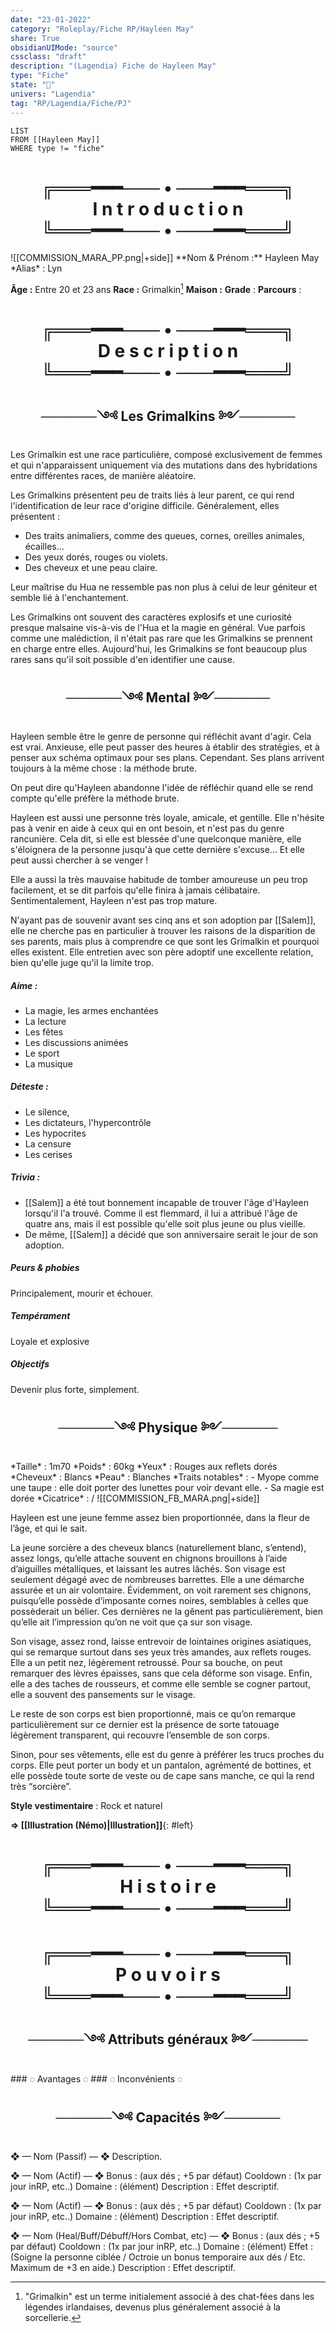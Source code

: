 ```yaml
---
date: "23-01-2022"
category: "Roleplay/Fiche RP/Hayleen May"
share: True
obsidianUIMode: "source"
cssclass: "draft"
description: "(Lagendia) Fiche de Hayleen May"
type: "Fiche"
state: "📝"
univers: "Lagendia"
tag: "RP/Lagendia/Fiche/PJ"
---
```


```dataview
LIST
FROM [[Hayleen May]]
WHERE type != "fiche"
```

 <h1 align="center">╔═══━━━─── • ───━━━═══╗<br>
I n t r o d u c t i o n<br>
╚═══━━━─── • ───━━━═══╝</h1>
![[COMMISSION_MARA_PP.png|+side]]
**Nom & Prénom :** Hayleen May
*Alias* : Lyn

**Âge :** Entre 20 et 23 ans 
**Race :** Grimalkin[^1]
**Maison :** 
**Grade** : 
**Parcours** : 

 <h1 align="center">╔═══━━━─── • ───━━━═══╗<br>
D e s c r i p t i o n<br>
╚═══━━━─── • ───━━━═══╝</h1>

<h2 align="center">──────༺ Les Grimalkins ༻──────</h2>

Les Grimalkin est une race particulière, composé exclusivement de femmes et qui n'apparaissent uniquement via des mutations dans des hybridations entre différentes races, de manière aléatoire.

Les Grimalkins présentent peu de traits liés à leur parent, ce qui rend l'identification de leur race d'origine difficile. Généralement, elles présentent :
- Des traits animaliers, comme des queues, cornes, oreilles animales, écailles...
- Des yeux dorés, rouges ou violets. 
- Des cheveux et une peau claire.

Leur maîtrise du Hua ne ressemble pas non plus à celui de leur géniteur et semble lié à l'enchantement.

Les Grimalkins ont souvent des caractères explosifs et une curiosité presque malsaine vis-à-vis de l'Hua et la magie en général. Vue parfois comme une malédiction, il n'était pas rare que les Grimalkins se prennent en charge entre elles. 
Aujourd'hui, les Grimalkins se font beaucoup plus rares sans qu'il soit possible d'en identifier une cause. 

<h2 align="center">──────༺ Mental ༻──────</h2>
Hayleen semble être le genre de personne qui réfléchit avant d'agir. Cela est vrai. Anxieuse, elle peut passer des heures à établir des stratégies, et à penser aux schéma optimaux pour ses plans.
Cependant.
Ses plans arrivent toujours à la même chose : la méthode brute.

On peut dire qu'Hayleen abandonne l'idée de réfléchir quand elle se rend compte qu'elle préfère la méthode brute. 

Hayleen est aussi une personne très loyale, amicale, et gentille. Elle n'hésite pas à venir en aide à ceux qui en ont besoin, et n'est pas du genre rancunière. Cela dit, si elle est blessée d'une quelconque manière, elle s'éloignera de la personne jusqu'à que cette dernière s'excuse... Et elle peut aussi chercher à se venger !

Elle a aussi la très mauvaise habitude de tomber amoureuse un peu trop facilement, et se dit parfois qu'elle finira à jamais célibataire. Sentimentalement, Hayleen n'est pas trop mature. 

N'ayant pas de souvenir avant ses cinq ans et son adoption par [[Salem]], elle ne cherche pas en particulier à trouver les raisons de la disparition de ses parents, mais plus à comprendre ce que sont les Grimalkin et pourquoi elles existent. 
Elle entretien avec son père adoptif une excellente relation, bien qu'elle juge qu'il la limite trop. 

##### __*Aime*__ :
- La magie, les armes enchantées
- La lecture
- Les fêtes
- Les discussions animées
- Le sport
- La musique

##### __*Déteste*__ : 
- Le silence,
- Les dictateurs, l'hypercontrôle
- Les hypocrites
- La censure
- Les cerises

##### __*Trivia*__ : 
- [[Salem]] a été tout bonnement incapable de trouver l'âge d'Hayleen lorsqu'il l'a trouvé. Comme il est flemmard, il lui a attribué l'âge de quatre ans, mais il est possible qu'elle soit plus jeune ou plus vieille. 
- De même, [[Salem]] a décidé que son anniversaire serait le jour de son adoption. 

##### __*Peurs & phobies*__ 
Principalement, mourir et échouer.
##### __*Tempérament*__
Loyale et explosive
##### __*Objectifs*__
Devenir plus forte, simplement.

<h2 align="center">──────༺ Physique ༻──────</h2>
*Taille* : 1m70
*Poids* : 60kg
*Yeux* : Rouges aux reflets dorés
*Cheveux* : Blancs
*Peau* : Blanches
*Traits notables* : 
- Myope comme une taupe : elle doit porter des lunettes pour voir devant elle. 
- Sa magie est dorée
*Cicatrice* : /
![[COMMISSION_FB_MARA.png|+side]]

Hayleen est une jeune femme assez bien proportionnée, dans la fleur de l’âge, et qui le sait.

La jeune sorcière a des cheveux blancs (naturellement blanc, s’entend), assez longs, qu’elle attache souvent en chignons brouillons à l’aide d’aiguilles métalliques, et laissant les autres lâchés. Son visage est seulement dégagé avec de nombreuses barrettes. Elle a une démarche assurée et un air volontaire. Évidemment, on voit rarement ses chignons, puisqu’elle possède d’imposante cornes noires, semblables à celles que possèderait un bélier. Ces dernières ne la gênent pas particulièrement, bien qu’elle ait l’impression qu’on ne voit que ça sur son visage.

Son visage, assez rond, laisse entrevoir de lointaines origines asiatiques, qui se remarque surtout dans ses yeux très amandes, aux reflets rouges. Elle a un petit nez, légèrement retroussé. Pour sa bouche, on peut remarquer des lèvres épaisses, sans que cela déforme son visage. Enfin, elle a des taches de rousseurs, et comme elle semble se cogner partout, elle a souvent des pansements sur le visage.

Le reste de son corps est bien proportionné, mais ce qu’on remarque particulièrement sur ce dernier est la présence de sorte tatouage légèrement transparent, qui recouvre l’ensemble de son corps.

Sinon, pour ses vêtements, elle est du genre à préférer les trucs proches du corps. Elle peut porter un body et un pantalon, agrémenté de bottines, et elle possède toute sorte de veste ou de cape sans manche, ce qui la rend très “sorcière”.

**Style vestimentaire** : Rock et naturel

**⇒ [[Illustration (Némo)|Illustration]]**{: #left}  

<h1 align="center">╔═══━━━─── • ───━━━═══╗<br>
H i s t o i r e<br>
╚═══━━━─── • ───━━━═══╝</h1>

<h1 align="center">╔═══━━━─── • ───━━━═══╗<br>
P o u v o i r s<br>
╚═══━━━─── • ───━━━═══╝</h1>

<h2 align="center">──────༺ Attributs généraux ༻──────</h2>
### ◌ Avantages ◌
### ◌ Inconvénients ◌


 <h2 align="center">──────༺ Capacités ༻──────</h2>
❖ — Nom (Passif) — ❖
Description.

❖ — Nom (Actif) — ❖
Bonus : (aux dés ; +5 par défaut)
Cooldown : (1x par jour inRP, etc..)
Domaine : (élément)
Description : Effet descriptif.

❖ — Nom (Actif) — ❖
Bonus : (aux dés ; +5 par défaut)
Cooldown : (1x par jour inRP, etc..)
Domaine : (élément)
Description : Effet descriptif.

❖ — Nom (Heal/Buff/Débuff/Hors Combat, etc) — ❖
Bonus : (aux dés ; +5 par défaut)
Cooldown : (1x par jour inRP, etc..)
Domaine : (élément)
Effet : (Soigne la personne ciblée / Octroie un bonus temporaire aux dés / Etc. Maximum de +3 en aide.)
Description : Effet descriptif.
 
[^1]: "Grimalkin" est un terme initialement associé à des chat-fées dans les légendes irlandaises, devenus plus généralement associé à la sorcellerie.